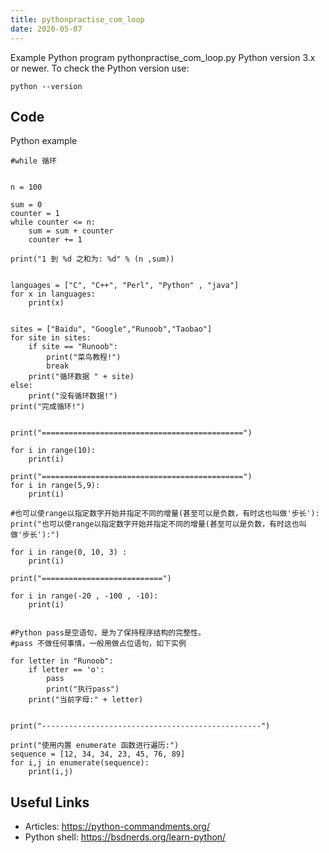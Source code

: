 ```yaml
---
title: pythonpractise_com_loop
date: 2020-05-07
---
```

Example Python program pythonpractise_com_loop.py
Python version 3.x or newer.
To check the Python version use:

    python --version


## Code

Python example

    
    #while 循环
    
    
    n = 100
    
    sum = 0
    counter = 1
    while counter <= n:
        sum = sum + counter
        counter += 1
    
    print("1 到 %d 之和为: %d" % (n ,sum))
    
    
    languages = ["C", "C++", "Perl", "Python" , "java"]
    for x in languages:
        print(x)
    
    
    sites = ["Baidu", "Google","Runoob","Taobao"]
    for site in sites:
        if site == "Runoob":
            print("菜鸟教程!")
            break
        print("循环数据 " + site)
    else:
        print("没有循环数据!")
    print("完成循环!")
    
    
    print("=============================================")
    
    for i in range(10):
        print(i)
    
    print("=============================================")
    for i in range(5,9):
        print(i)
    
    #也可以使range以指定数字开始并指定不同的增量(甚至可以是负数，有时这也叫做'步长'):
    print("也可以使range以指定数字开始并指定不同的增量(甚至可以是负数，有时这也叫做'步长'):")
    
    for i in range(0, 10, 3) :
        print(i)
    
    print("===========================")
    
    for i in range(-20 , -100 , -10):
        print(i)
    
    
    #Python pass是空语句，是为了保持程序结构的完整性。
    #pass 不做任何事情，一般用做占位语句，如下实例
    
    for letter in "Runoob":
        if letter == 'o':
            pass
            print("执行pass")
        print("当前字母:" + letter)
    
    
    print("-------------------------------------------------")
    
    print("使用内置 enumerate 函数进行遍历:")
    sequence = [12, 34, 34, 23, 45, 76, 89]
    for i,j in enumerate(sequence):
        print(i,j)
    
    
    
    
    
    
    
    
    
    
    
    
    
    
    
    
    
    
    
    
    
    
    
    

## Useful Links

- Articles: https://python-commandments.org/
- Python shell: https://bsdnerds.org/learn-python/
